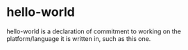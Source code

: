 # hello-world

hello-world is a declaration of commitment to working on the platform/language it is written in, such as this one.
